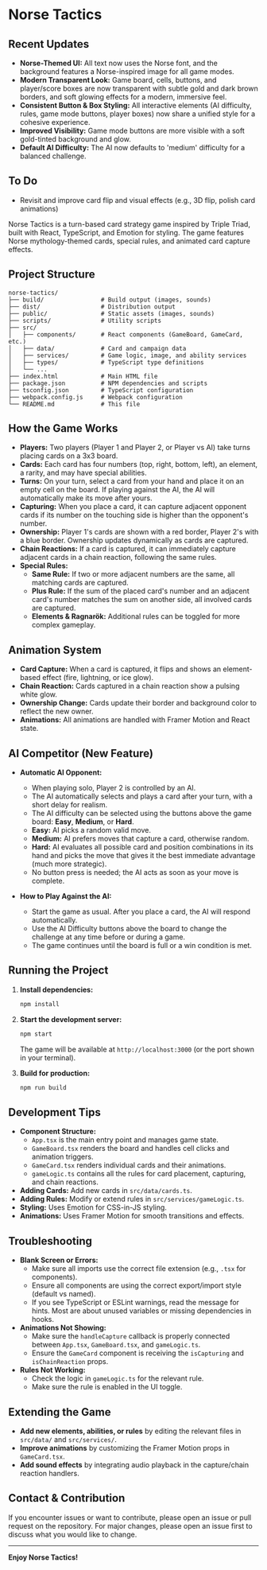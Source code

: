 # Norse Tactics

## Recent Updates
- **Norse-Themed UI:** All text now uses the Norse font, and the background features a Norse-inspired image for all game modes.
- **Modern Transparent Look:** Game board, cells, buttons, and player/score boxes are now transparent with subtle gold and dark brown borders, and soft glowing effects for a modern, immersive feel.
- **Consistent Button & Box Styling:** All interactive elements (AI difficulty, rules, game mode buttons, player boxes) now share a unified style for a cohesive experience.
- **Improved Visibility:** Game mode buttons are more visible with a soft gold-tinted background and glow.
- **Default AI Difficulty:** The AI now defaults to 'medium' difficulty for a balanced challenge.

## To Do
- Revisit and improve card flip and visual effects (e.g., 3D flip, polish card animations)

Norse Tactics is a turn-based card strategy game inspired by Triple Triad, built with React, TypeScript, and Emotion for styling. The game features Norse mythology-themed cards, special rules, and animated card capture effects.

## Project Structure

```
norse-tactics/
├── build/                # Build output (images, sounds)
├── dist/                 # Distribution output
├── public/               # Static assets (images, sounds)
├── scripts/              # Utility scripts
├── src/
│   ├── components/       # React components (GameBoard, GameCard, etc.)
│   ├── data/             # Card and campaign data
│   ├── services/         # Game logic, image, and ability services
│   ├── types/            # TypeScript type definitions
│   └── ...
├── index.html            # Main HTML file
├── package.json          # NPM dependencies and scripts
├── tsconfig.json         # TypeScript configuration
├── webpack.config.js     # Webpack configuration
└── README.md             # This file
```

## How the Game Works

- **Players:** Two players (Player 1 and Player 2, or Player vs AI) take turns placing cards on a 3x3 board.
- **Cards:** Each card has four numbers (top, right, bottom, left), an element, a rarity, and may have special abilities.
- **Turns:** On your turn, select a card from your hand and place it on an empty cell on the board. If playing against the AI, the AI will automatically make its move after yours.
- **Capturing:** When you place a card, it can capture adjacent opponent cards if its number on the touching side is higher than the opponent's number.
- **Ownership:** Player 1's cards are shown with a red border, Player 2's with a blue border. Ownership updates dynamically as cards are captured.
- **Chain Reactions:** If a card is captured, it can immediately capture adjacent cards in a chain reaction, following the same rules.
- **Special Rules:**
  - **Same Rule:** If two or more adjacent numbers are the same, all matching cards are captured.
  - **Plus Rule:** If the sum of the placed card's number and an adjacent card's number matches the sum on another side, all involved cards are captured.
  - **Elements & Ragnarök:** Additional rules can be toggled for more complex gameplay.

## Animation System

- **Card Capture:** When a card is captured, it flips and shows an element-based effect (fire, lightning, or ice glow).
- **Chain Reaction:** Cards captured in a chain reaction show a pulsing white glow.
- **Ownership Change:** Cards update their border and background color to reflect the new owner.
- **Animations:** All animations are handled with Framer Motion and React state.

## AI Competitor (New Feature)

- **Automatic AI Opponent:**
  - When playing solo, Player 2 is controlled by an AI.
  - The AI automatically selects and plays a card after your turn, with a short delay for realism.
  - The AI difficulty can be selected using the buttons above the game board: **Easy**, **Medium**, or **Hard**.
  - **Easy:** AI picks a random valid move.
  - **Medium:** AI prefers moves that capture a card, otherwise random.
  - **Hard:** AI evaluates all possible card and position combinations in its hand and picks the move that gives it the best immediate advantage (much more strategic).
  - No button press is needed; the AI acts as soon as your move is complete.

- **How to Play Against the AI:**
  - Start the game as usual. After you place a card, the AI will respond automatically.
  - Use the AI Difficulty buttons above the board to change the challenge at any time before or during a game.
  - The game continues until the board is full or a win condition is met.

## Running the Project

1. **Install dependencies:**
   ```bash
   npm install
   ```
2. **Start the development server:**
   ```bash
   npm start
   ```
   The game will be available at `http://localhost:3000` (or the port shown in your terminal).

3. **Build for production:**
   ```bash
   npm run build
   ```

## Development Tips

- **Component Structure:**
  - `App.tsx` is the main entry point and manages game state.
  - `GameBoard.tsx` renders the board and handles cell clicks and animation triggers.
  - `GameCard.tsx` renders individual cards and their animations.
  - `gameLogic.ts` contains all the rules for card placement, capturing, and chain reactions.
- **Adding Cards:** Add new cards in `src/data/cards.ts`.
- **Adding Rules:** Modify or extend rules in `src/services/gameLogic.ts`.
- **Styling:** Uses Emotion for CSS-in-JS styling.
- **Animations:** Uses Framer Motion for smooth transitions and effects.

## Troubleshooting

- **Blank Screen or Errors:**
  - Make sure all imports use the correct file extension (e.g., `.tsx` for components).
  - Ensure all components are using the correct export/import style (default vs named).
  - If you see TypeScript or ESLint warnings, read the message for hints. Most are about unused variables or missing dependencies in hooks.
- **Animations Not Showing:**
  - Make sure the `handleCapture` callback is properly connected between `App.tsx`, `GameBoard.tsx`, and `gameLogic.ts`.
  - Ensure the `GameCard` component is receiving the `isCapturing` and `isChainReaction` props.
- **Rules Not Working:**
  - Check the logic in `gameLogic.ts` for the relevant rule.
  - Make sure the rule is enabled in the UI toggle.

## Extending the Game

- **Add new elements, abilities, or rules** by editing the relevant files in `src/data/` and `src/services/`.
- **Improve animations** by customizing the Framer Motion props in `GameCard.tsx`.
- **Add sound effects** by integrating audio playback in the capture/chain reaction handlers.

## Contact & Contribution

If you encounter issues or want to contribute, please open an issue or pull request on the repository. For major changes, please open an issue first to discuss what you would like to change.

---

**Enjoy Norse Tactics!** 
